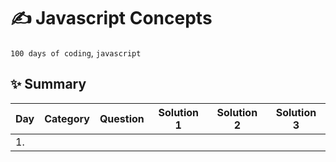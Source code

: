# ✍️ Javascript Concepts

`100 days of coding`, `javascript`

✨ Summary
---

| Day | Category | Question | Solution 1 | Solution 2 | Solution 3 |
| --- | -------- | -------- | --------- | --------- | --------- |
| 1. |  |  |  |  | |

